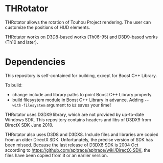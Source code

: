 THRotator
=====

THRotator allows the rotation of Touhou Project rendering.
The user can customize the positions of HUD elements.

THRotator works on D3D8-based works (Th06-95) and D3D9-based works (Th10 and later).

Dependencies
=====

This repository is self-contained for building, except for Boost C++ Library.

To build:

* change include and library paths to point Boost C++ Library properly.
* build filesystem module in Boost C++ Library in advance. Adding `--with-filesystem` argument to `b2` saves your time!

THRotator uses D3DX9 library, which are not provided by up-to-date Windows SDK.
This repository contains headers and libs of D3DX9 from DirectX SDK June 2010.

THRotator also uses D3D8 and D3DX8.
Include files and libraries are copied from an older DirectX SDK.
Unfortunately, the precise version of SDK has been missed.
Because the last release of D3DX8 SDK is 2004 Oct according to <https://github.com/apitrace/apitrace/wiki/DirectX-SDK>,
the files have been copied from it or an earlier version.
